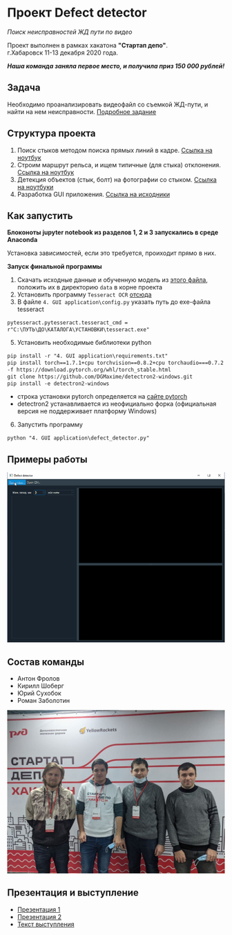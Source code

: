 # Проект Defect detector
*Поиск неисправностей ЖД пути по видео*

Проект выполнен в рамках хакатона **"Стартап депо"**.  
г.Хабаровск 11-13 декабря 2020 года.

***Наша команда заняла первое место, и получила приз 150 000 рублей!***

## Задача
Необходимо проанализировать видеофайл со съемкой ЖД-пути, и найти на нем неисправности. [Подробное задание](docs/задание.md)


## Структура проекта

1) Поиск стыков методом поиска прямых линий в кадре. [Ссылка на ноутбук](1.%20Candy%20filter/candy_filter.ipynb)
2) Строим маршрут рельса, и ищем типичные (для стыка) отклонения. [Ссылка на ноутбук](2.%20Naive%20way/naive_way.ipynb)
3) Детекция объектов (стык, болт) на фотографии со стыком. [Ссылка на ноутбуки](3.%20Deep%20learning)
4) Разработка GUI приложения. [Ссылка на исходники](4.%20GUI%20application)


## Как запустить

**Блоконоты jupyter notebook из разделов 1, 2 и 3 запускались в среде Anacondа**  

Установка зависимостей, если это требуется, проиходит прямо в них.

**Запуск финальной программы**  

1) Скачать исходные данные и обученную модель из [этого файла](https://drive.google.com/file/d/10fy1fkY_BXHtykaI0ml0b4OKg_Mw8XW8/view?usp=sharing), положить их в директорию `data` в корне проекта  
2) Установить программу `Tesseract OCR` [отсюда](https://digi.bib.uni-mannheim.de/tesseract/)
3) В файле `4. GUI application\config.py` указать путь до exe-файла tesseract
```
pytesseract.pytesseract.tesseract_cmd = r"C:\ПУТЬ\ДО\КАТАЛОГА\УСТАНОВКИ\tesseract.exe"
```
5) Установить необходимые библиотеки python
```
pip install -r "4. GUI application\requirements.txt"
pip install torch==1.7.1+cpu torchvision==0.8.2+cpu torchaudio===0.7.2 -f https://download.pytorch.org/whl/torch_stable.html
git clone https://github.com/DGMaxime/detectron2-windows.git
pip install -e detectron2-windows
```
* строка установки pytorch определяется на [сайте pytorch](https://pytorch.org/get-started/locally/)
* detectron2 устанавливается  из неофициально форка (официальная версия не поддерживает платформу Windows)

6) Запустить программу 
```
python "4. GUI application\defect_detector.py"
```


## Примеры работы

![Пример работы](docs/defect_detector.gif)

## Состав команды

* Антон Фролов
* Кирилл Шоберг
* Юрий Сухобок
* Роман Заболотин

![Фото команды](docs/фото/photo_2020-12-14_09-35-32.jpg)

## Презентация и выступление

* [Презентация 1](docs/Презентация.pptx)
* [Презентация 2](docs/Детекция_пути.pdf)
* [Текст выступления](docs/Доклад_к_презентации.docx)
